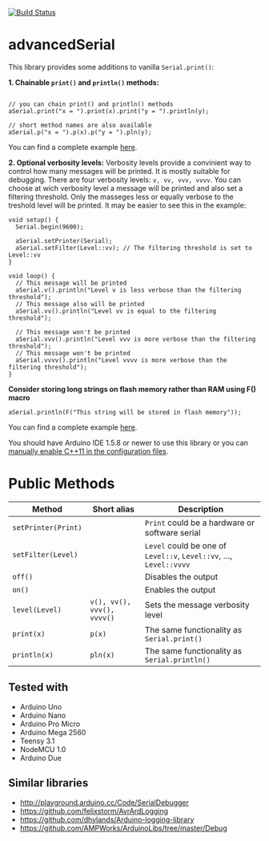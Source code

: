
[![Build Status](https://travis-ci.org/klenov/advancedSerial.svg?branch=master)](https://travis-ci.org/klenov/advancedSerial)
# advancedSerial

This library provides some additions to vanilla `Serial.print()`:

**1. Chainable `print()` and `println()` methods:**

```Arduino

// you can chain print() and println() methods
aSerial.print("x = ").print(x).print("y = ").println(y);

// short method names are also available
aSerial.p("x = ").p(x).p("y = ").pln(y);
```
You can find a complete example [here](https://github.com/klenov/advancedSerial/blob/master/examples/Basic/Basic.ino).

**2. Optional verbosity levels:**
Verbosity levels provide a convinient way to control how many messages will be printed. It is mostly suitable for debugging.
There are four verbosity levels: `v, vv, vvv, vvvv`. You can choose at wich verbosity level a message will be printed and also set a filtering threshold. Only the masseges less or equally verbose to the treshold level will be printed. 
It may be easier to see this in the example:
```Arduino
void setup() {
  Serial.begin(9600);

  aSerial.setPrinter(Serial);
  aSerial.setFilter(Level::vv); // The filtering threshold is set to Level::vv
}

void loop() {
  // This message will be printed
  aSerial.v().println("Level v is less verbose than the filtering threshold");
  // This message also will be printed
  aSerial.vv().println("Level vv is equal to the filtering threshold"); 
  
  // This message won't be printed
  aSerial.vvv().println("Level vvv is more verbose than the filtering threshold");
  // This message won't be printed
  aSerial.vvvv().println("Level vvvv is more verbose than the filtering threshold");
}
```

**Consider storing long strings on flash memory rather than RAM using F() macro**
```Arduino
aSerial.println(F("This string will be stored in flash memory"));

```

You can find a complete example [here](https://github.com/klenov/advancedSerial/blob/master/examples/Advanced/Advanced.ino).

You should have Arduino IDE 1.5.8 or newer to use this library or you can [manually enable C++11 in the configuration files](https://arduino.land/FAQ/content/2/49/en/can-c11-be-used-with-arduino.html).

# Public Methods
| Method               | Short alias | Description                                                   |
|----------------------|-------------|---------------------------------------------------------------|
| `setPrinter(Print)`  |             | `Print` could be a hardware or software serial                |
| `setFilter(Level)`   |             | `Level` could be one of `Level::v`, `Level::vv`, …, `Level::vvvv`|
| `off()`              |             | Disables the output                                           |
| `on()`               |             | Enables the output                                            |
| `level(Level)`       | `v(), vv(), vvv(), vvvv()`  | Sets the message verbosity level                              |
| `print(x)`            |    `p(x)`    | The same functionality as `Serial.print()`                    |
| `println(x)`          |    `pln(x)`  | The same functionality as `Serial.println()`                  |


## Tested with
* Arduino Uno
* Arduino Nano
* Arduino Pro Micro
* Arduino Mega 2560
* Teensy 3.1
* NodeMCU 1.0
* Arduino Due

## Similar libraries
* http://playground.arduino.cc/Code/SerialDebugger
* https://github.com/felixstorm/AvrArdLogging
* https://github.com/dhylands/Arduino-logging-library
* https://github.com/AMPWorks/ArduinoLibs/tree/master/Debug



